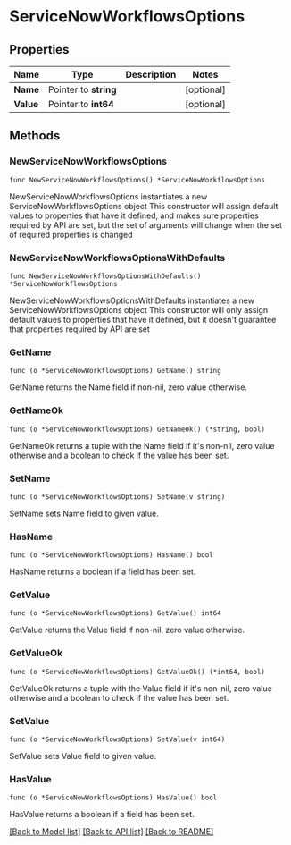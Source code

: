 # ServiceNowWorkflowsOptions

## Properties

Name | Type | Description | Notes
------------ | ------------- | ------------- | -------------
**Name** | Pointer to **string** |  | [optional] 
**Value** | Pointer to **int64** |  | [optional] 

## Methods

### NewServiceNowWorkflowsOptions

`func NewServiceNowWorkflowsOptions() *ServiceNowWorkflowsOptions`

NewServiceNowWorkflowsOptions instantiates a new ServiceNowWorkflowsOptions object
This constructor will assign default values to properties that have it defined,
and makes sure properties required by API are set, but the set of arguments
will change when the set of required properties is changed

### NewServiceNowWorkflowsOptionsWithDefaults

`func NewServiceNowWorkflowsOptionsWithDefaults() *ServiceNowWorkflowsOptions`

NewServiceNowWorkflowsOptionsWithDefaults instantiates a new ServiceNowWorkflowsOptions object
This constructor will only assign default values to properties that have it defined,
but it doesn't guarantee that properties required by API are set

### GetName

`func (o *ServiceNowWorkflowsOptions) GetName() string`

GetName returns the Name field if non-nil, zero value otherwise.

### GetNameOk

`func (o *ServiceNowWorkflowsOptions) GetNameOk() (*string, bool)`

GetNameOk returns a tuple with the Name field if it's non-nil, zero value otherwise
and a boolean to check if the value has been set.

### SetName

`func (o *ServiceNowWorkflowsOptions) SetName(v string)`

SetName sets Name field to given value.

### HasName

`func (o *ServiceNowWorkflowsOptions) HasName() bool`

HasName returns a boolean if a field has been set.

### GetValue

`func (o *ServiceNowWorkflowsOptions) GetValue() int64`

GetValue returns the Value field if non-nil, zero value otherwise.

### GetValueOk

`func (o *ServiceNowWorkflowsOptions) GetValueOk() (*int64, bool)`

GetValueOk returns a tuple with the Value field if it's non-nil, zero value otherwise
and a boolean to check if the value has been set.

### SetValue

`func (o *ServiceNowWorkflowsOptions) SetValue(v int64)`

SetValue sets Value field to given value.

### HasValue

`func (o *ServiceNowWorkflowsOptions) HasValue() bool`

HasValue returns a boolean if a field has been set.


[[Back to Model list]](../README.md#documentation-for-models) [[Back to API list]](../README.md#documentation-for-api-endpoints) [[Back to README]](../README.md)


